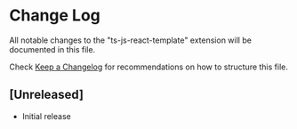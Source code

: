 # Change Log

All notable changes to the "ts-js-react-template" extension will be documented in this file.

Check [Keep a Changelog](http://keepachangelog.com/) for recommendations on how to structure this file.

## [Unreleased]

- Initial release